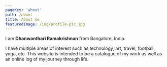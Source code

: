 ```yaml
---
pageKey: 'about'
path: /about
title: About me
featuredImage: /img/profile-pic.jpg
---
```


I am **Dhanwanthari Ramakrishnan** from Bangalore, India.

I have multiple areas of interest such as technology, art, travel, football, yoga, etc. This website is intended to be a catalogue of my work as well as an online log of my journey through life.
